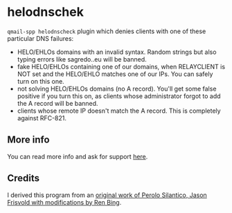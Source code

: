 # helodnschek

`qmail-spp helodnscheck` plugin which denies clients with one of these particular DNS failures:
- HELO/EHLOs domains with an invalid syntax. Random strings but also typing errors like sagredo..eu will be banned.
- fake HELO/EHLOs containing one of our domains, when RELAYCLIENT is NOT set and the HELO/EHLO matches one of our IPs. You can safely turn on this one.
- not solving HELO/EHLOs domains (no A record). You'll get some false positive if you turn this on, as clients whose administrator forgot to add the A record will be banned.
- clients whose remote IP doesn't match the A record. This is completely against RFC-821.

## More info
You can read more info and ask for support [here](https://notes.sagredo.eu/en/qmail-notes-185/denying-bad-dns-heloehlos-255.html).

## Credits 
I derived this program from an [original work of Perolo Silantico, Jason Frisvold with modifications by Ren Bing](https://qmail-spp.sourceforge.net/plugins/details/?id=33).
